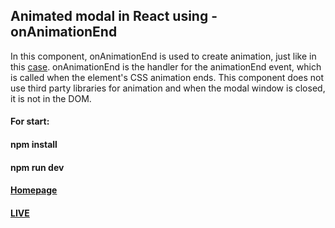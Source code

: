## Animated modal in React using - onAnimationEnd
In this component, onAnimationEnd is used to create animation, just like in this [case](https://github.com/AndrewShedov/Animated-dropdown-menu-in-react). onAnimationEnd is the handler for the animationEnd event, which is called when the element's CSS animation ends. This component does not use third party libraries for animation and when the modal window is closed, it is not in the DOM.
#### For start:
#### npm install
#### npm run dev
#### [Homepage](https://shedov.top/animated-modal-in-react-using-onanimationend/)
#### [LIVE](https://animated-modal-in-react-andrewshedov.vercel.app/)

